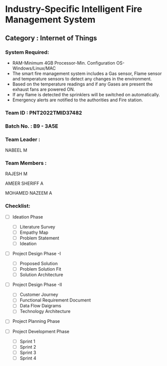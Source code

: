 # Industry-Specific Intelligent Fire Management System
<!--Batch:  -->
## Category : Internet of Things


### System Required:
- RAM-Minimum 4GB Processor-Min. Configuration OS-Windows/Linux/MAC
- The smart fire management system includes a Gas sensor, Flame sensor and temperature sensors to detect any changes in the environment.
- Based on the temperature readings and if any Gases are present the exhaust fans are powered ON.
- If any flame is detected the sprinklers will be switched on automatically.
- Emergency alerts are notified to the authorities and Fire station.


### Team ID : PNT2022TMID37482
### Batch No. : B9 - 3A5E


### Team Leader : 

NABEEL M

### Team Members :
 
RAJESH M

AMEER SHERIFF A

MOHAMED NAZEEM A


### Checklist:
- [ ] Ideation Phase
  - [ ] Literature Survey
  - [ ] Empathy Map
  - [ ] Problem Statement 
  - [ ] Ideation 
- [ ] Project Design Phase -I
  - [ ] Proposed Solution 
  - [ ] Problem Solution Fit
  - [ ] Solution Architecture 
- [ ] Project Design Phase -II
  - [ ] Customer Journey 
  - [ ] Functional Requirement Document 
  - [ ] Data Flow Daigrams 
  - [ ] Technology Architecture

- [ ] Project Planning Phase
  

- [ ] Project Development Phase
  - [ ] Sprint 1
  - [ ] Sprint 2 
  - [ ] Sprint 3 
  - [ ] Sprint 4
